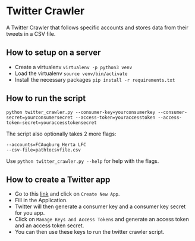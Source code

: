 # Twitter Crawler

A Twitter Crawler that follows specific accounts and stores data from their tweets in a CSV file.

## How to setup on a server

* Create a virtualenv `virtualenv -p python3 venv`
* Load the virtualenv `source venv/bin/activate`
* Install the necessary packages `pip install -r requirements.txt`


## How to run the script

```
python twitter_crawler.py --consumer-key=yourconsumerkey --consumer-secret=yourconsumersecret --access-token=youraccesstoken --access-token-secret=youraccesstokensecret
```


The script also optionally takes 2 more flags:

```
--accounts=FCAugburg Herta LFC
--csv-file=pathtocsvfile.csv
```

Use `python twitter_crawler.py --help` for help with the flags.


## How to create a Twitter app

* Go to this [link](https://apps.twitter.com/) and click on `Create New App`.
* Fill in the Application.
* Twitter will then generate a consumer key and a consumer key secret for you app.
* Click on `Manage Keys and Access Tokens` and generate an access token and an access token secret.
* You can then use these keys to run the twitter crawler script.
